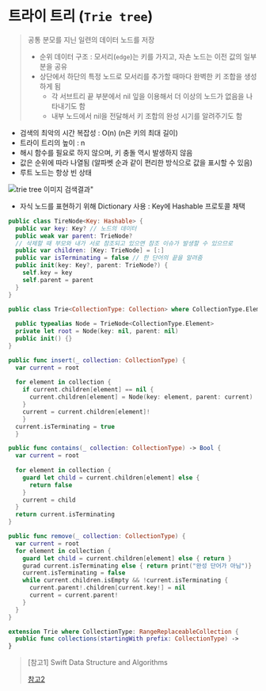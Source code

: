 # 트라이 트리 (`Trie tree`)

> 공통 분모를 지닌 일련의 데이터 노드를 저장
>
> * 순위 데이터 구조 : 모서리(`edge`)는 키를 가지고, 자손 노드는 이전 값의 일부분을 공유
> * 상단에서 하단의 특정 노드로 모서리를 추가할 때마다 완벽한 키 조합을 생성하게 됨
>   * 각 서브트리 끝 부분에서 nil 잎을 이용해서 더 이상의 노드가 없음을 나타내기도 함
>   * 내부 노드에서 nil을 전달해서 키 조합의 완성 시기를 알려주기도 함

* 검색의 최악의 시간 복잡성 : O(n) (n은 키의 최대 길이)
* 트라이 트리의 높이 : n
* 해시 함수를 필요로 하지 않으며, 키 충돌 역시 발생하지 않음
* 값은 순위에 따라 나열됨 (알파벳 순과 같이 편리한 방식으로 값을 표시할 수 있음)
* 루트 노드는 항상 빈 상태

![trie tree 이미지 검색결과"](http://xueyuechuan.me/2018/12/07/Trie-Tree/c3233865f6de4508795d050e8d8302acfc2cfd3a.png)



* 자식 노드를 표현하기 위해 Dictionary 사용 : Key에 Hashable 프로토콜 채택

```swift
public class TireNode<Key: Hashable> {
  public var key: Key? // 노드의 데이터
  public weak var parent: TrieNode?
  // 삭제할 때 부모와 내가 서로 참조되고 있으면 참조 이슈가 발생할 수 있으므로
  public var children: [Key: TrieNode] = [:]
  public var isTerminating = false // 한 단어의 끝을 알려줌
  public init(key: Key?, parent: TrieNode?) {
    self.key = key
    self.parent = parent
  }
}

public class Trie<CollectionType: Collection> where CollectionType.Element: Hashable {
  
  public typealias Node = TrieNode<CollectionType.Element>
  private let root = Node(key: nil, parent: nil)
  public init() {}
}

public func insert(_ collection: CollectionType) {
  var current = root
  
  for element in collection {
    if current.children[element] == nil {
      current.children[element] = Node(key: element, parent: current)
    }
    current = current.children[element]!
    }
  current.isTerminating = true
  }

public func contains(_ collection: CollectionType) -> Bool {
  var current = root
  
  for element in collection {
    guard let child = current.children[element] else {
      return false
    }
    current = child
  }
  return current.isTerminating
}

public func remove(_ collection: CollectionType) {
  var current = root
  for element in collection {
    guard let child = current.children[element] else { return }
    gurad current.isTerminating else { return print("완성 단어가 아님")}
    current.isTerminating = false
    while current.children.isEmpty && !current.isTerminating {
      current.parent!.children[current.key!] = nil
      current = current.parent!
    }
  }
}

extension Trie where CollectionType: RangeReplaceableCollection {
  public func collections(startingWith prefix: CollectionType) -> 
}

```











































> [참고1] Swift Data Structure and Algorithms
>
> [참고2](https://the-brain-of-sic2.tistory.com/40)
>
> 